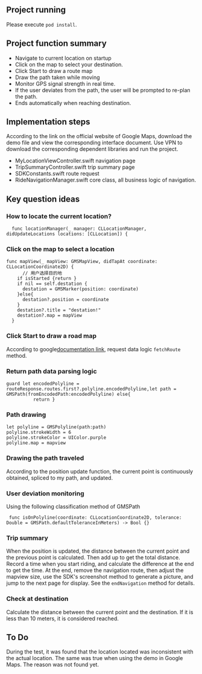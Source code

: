 ## Project running
Please execute `pod install`.

## Project function summary

- Navigate to current location on startup
- Click on the map to select your destination.
- Click Start to draw a route map
- Draw the path taken while moving
- Monitor GPS signal strength in real time.
- If the user deviates from the path, the user will be prompted to re-plan the path.
- Ends automatically when reaching destination. 

## Implementation steps
According to the link on the official website of Google Maps, download the demo file and view the corresponding interface document. Use VPN to download the corresponding dependent libraries and run the project.

- MyLocationViewController.swift navigation page
- TripSummaryController.swift trip summary page
- SDKConstants.swift route request
- RideNavigationManager.swift core class, all business logic of navigation.

## Key question ideas

### How to locate the current location?
```
  func locationManager(_ manager: CLLocationManager, didUpdateLocations locations: [CLLocation]) {
```

### Click on the map to select a location
```
func mapView(_ mapView: GMSMapView, didTapAt coordinate: CLLocationCoordinate2D) {
      // 用户选择目的地
    if isStarted {return }
    if nil == self.destation {
      destation = GMSMarker(position: coordinate)
    }else{
      destation?.position = coordinate
    }
    destation?.title = "destation!"
    destation?.map = mapView
  }
```

### Click Start to draw a road map
According to google[documentation link](https://developers.google.com/maps/documentation/routes/compute_route_directions?hl=zh-cn), request data logic `fetchRoute` method.

### Return path data parsing logic

```
guard let encodedPolyline = routeResponse.routes.first?.polyline.encodedPolyline,let path = GMSPath(fromEncodedPath:encodedPolyline) else{
          return }
```

### Path drawing

```
let polyline = GMSPolyline(path:path)
polyline.strokeWidth = 6
polyline.strokeColor = UIColor.purple
polyline.map = mapview
```
### Drawing the path traveled
According to the position update function, the current point is continuously obtained, spliced ​​to my path, and updated.
### User deviation monitoring
Using the following classification method of GMSPath

```
 func isOnPolyline(coordinate: CLLocationCoordinate2D, tolerance: Double = GMSPath.defaultToleranceInMeters) -> Bool {}
```
### Trip summary
When the position is updated, the distance between the current point and the previous point is calculated. Then add up to get the total distance. Record a time when you start riding, and calculate the difference at the end to get the time. At the end, remove the navigation route, then adjust the mapview size, use the SDK's screenshot method to generate a picture, and jump to the next page for display. See the `endNavigation` method for details.

### Check at destination
Calculate the distance between the current point and the destination. If it is less than 10 meters, it is considered reached.


## To Do

During the test, it was found that the location located was inconsistent with the actual location. The same was true when using the demo in Google Maps. The reason was not found yet.
